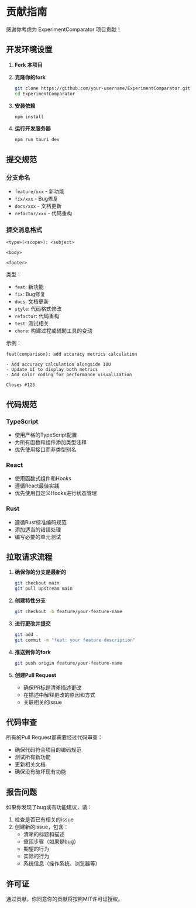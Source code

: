 # 贡献指南

感谢你考虑为 ExperimentComparator 项目贡献！

## 开发环境设置

1. **Fork 本项目**
2. **克隆你的fork**
   ```bash
   git clone https://github.com/your-username/ExperimentComparator.git
   cd ExperimentComparator
   ```

3. **安装依赖**
   ```bash
   npm install
   ```

4. **运行开发服务器**
   ```bash
   npm run tauri dev
   ```

## 提交规范

### 分支命名
- `feature/xxx` - 新功能
- `fix/xxx` - Bug修复
- `docs/xxx` - 文档更新
- `refactor/xxx` - 代码重构

### 提交消息格式
```
<type>(<scope>): <subject>

<body>

<footer>
```

类型：
- `feat`: 新功能
- `fix`: Bug修复
- `docs`: 文档更新
- `style`: 代码格式修改
- `refactor`: 代码重构
- `test`: 测试相关
- `chore`: 构建过程或辅助工具的变动

示例：
```
feat(comparison): add accuracy metrics calculation

- Add accuracy calculation alongside IOU
- Update UI to display both metrics
- Add color coding for performance visualization

Closes #123
```

## 代码规范

### TypeScript
- 使用严格的TypeScript配置
- 为所有函数和组件添加类型注释
- 优先使用接口而非类型别名

### React
- 使用函数式组件和Hooks
- 遵循React最佳实践
- 优先使用自定义Hooks进行状态管理

### Rust
- 遵循Rust标准编码规范
- 添加适当的错误处理
- 编写必要的单元测试

## 拉取请求流程

1. **确保你的分支是最新的**
   ```bash
   git checkout main
   git pull upstream main
   ```

2. **创建特性分支**
   ```bash
   git checkout -b feature/your-feature-name
   ```

3. **进行更改并提交**
   ```bash
   git add .
   git commit -m "feat: your feature description"
   ```

4. **推送到你的fork**
   ```bash
   git push origin feature/your-feature-name
   ```

5. **创建Pull Request**
   - 确保PR标题清晰描述更改
   - 在描述中解释更改的原因和方式
   - 关联相关的issue

## 代码审查

所有的Pull Request都需要经过代码审查：

- 确保代码符合项目的编码规范
- 测试所有新功能
- 更新相关文档
- 确保没有破坏现有功能

## 报告问题

如果你发现了bug或有功能建议，请：

1. 检查是否已有相关的issue
2. 创建新的issue，包含：
   - 清晰的标题和描述
   - 重现步骤（如果是bug）
   - 期望的行为
   - 实际的行为
   - 系统信息（操作系统、浏览器等）

## 许可证

通过贡献，你同意你的贡献将按照MIT许可证授权。 